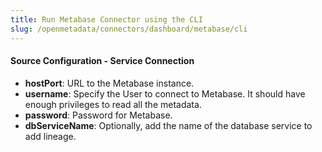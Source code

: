 ```yaml
---
title: Run Metabase Connector using the CLI
slug: /openmetadata/connectors/dashboard/metabase/cli
---
```


<ConnectorIntro connector="Metabase" goal="CLI"/>

<Requirements />

<MetadataIngestionServiceDev service="dashboard" connector="Metabase" goal="CLI"/>

<h4>Source Configuration - Service Connection</h4>

- **hostPort**: URL to the Metabase instance.
- **username**: Specify the User to connect to Metabase. It should have enough privileges to read all the metadata.
- **password**: Password for Metabase.
- **dbServiceName**: Optionally, add the name of the database service to add lineage.

<MetadataIngestionConfig service="dashboard" connector="Metabase" goal="CLI" />
